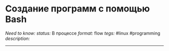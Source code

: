 # Создание программ с помощью Bash
*Need to know:* 
*status:* В процессе
*format:* flow
*tegs:* #linux #programming
*description:*

---